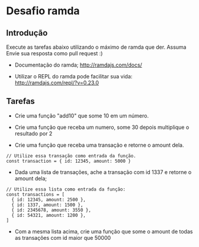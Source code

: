 # Desafio ramda

## Introdução

Execute as tarefas abaixo utilizando o máximo de ramda que der. Assuma Envie sua resposta como pull request :)

* Documentação do ramda;
http://ramdajs.com/docs/

* Utilizar o REPL do ramda pode facilitar sua vida:
http://ramdajs.com/repl/?v=0.23.0

## Tarefas

* Crie uma função "add10" que some 10 em um número.

* Crie uma função que receba um numero, some 30 depois multiplique o resultado por 2

* Crie uma função que receba uma transação e retorne o amount dela.
```
// Utilize essa transação como entrada da função.
const transaction = { id: 12345, amount: 5000 }
```

* Dada uma lista de transações, ache a transação com id 1337 e retorne o amount dela;
```
// Utilize essa lista como entrada da função:
const transactions = [
  { id: 12345, amount: 2500 },
  { id: 1337, amount: 1500 },
  { id: 2345678, amount: 3550 },
  { id: 54321, amount: 1200 },
]
```

* Com a mesma lista acima, crie uma função que some o amount de todas as transações com id maior que 50000
